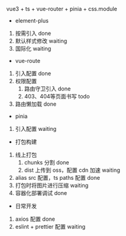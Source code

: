 vue3 + ts + vue-router + pinia + css.module 

- element-plus 
1. 按需引入 done
2. 默认样式修改 waiting
3. 国际化 waiting

- vue-route
1. 引入配置 done
2. 权限配置
    1. 路由守卫引入 done
    2. 403、404等页面书写 todo
3. 路由懒加载 done

- pinia 
1. 引入配置 waiting

- 打包构建
1. 线上打包
    1. chunks 分割 done
    2. dist 上传到 oss，配置 cdn 加速 waiting
2. alias src 配置，ts paths 配置 done
3. 打包时将图片进行压缩 waiting
4. 容器化部署调试 done

- 日常开发
1. axios 配置 done
2. eslint + prettier 配置 waiting
